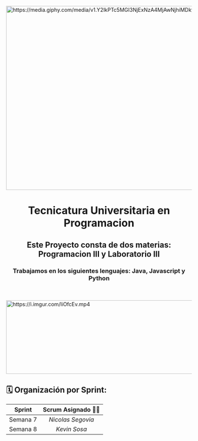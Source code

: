 <a href="https://media.giphy.com/media/v1.Y2lkPTc5MGI3NjExNzA4MjAwNjhiMDkyMDkzNWY1ZWQ5OGFhOGFmMzEyYjZjYTRhZmI5YiZlcD12MV9pbnRlcm5hbF9naWZzX2dpZklkJmN0PWc/efdGCkq3ZZMCT2JKx9/giphy.gif"><img src="https://media.giphy.com/media/v1.Y2lkPTc5MGI3NjExNzA4MjAwNjhiMDkyMDkzNWY1ZWQ5OGFhOGFmMzEyYjZjYTRhZmI5YiZlcD12MV9pbnRlcm5hbF9naWZzX2dpZklkJmN0PWc/efdGCkq3ZZMCT2JKx9/giphy.gif" title="https://media.giphy.com/media/v1.Y2lkPTc5MGI3NjExNzA4MjAwNjhiMDkyMDkzNWY1ZWQ5OGFhOGFmMzEyYjZjYTRhZmI5YiZlcD12MV9pbnRlcm5hbF9naWZzX2dpZklkJmN0PWc/efdGCkq3ZZMCT2JKx9/giphy.gif" width="1600" height="500" /></a>
<h1 align="center">Tecnicatura Universitaria en Programacion</h1>
<h2 align="center">Este Proyecto consta de dos materias: Programacion III y Laboratorio III</h2>
<h3 align="center">Trabajamos en los siguientes lenguajes: Java, Javascript y Python</h3>

<br><br/>
<a href="https://i.imgur.com/liOfcEv.mp4"><img src="https://media.giphy.com/media/v1.Y2lkPTc5MGI3NjExZjgzNDNmNDdhNDUyYmMyYTk3MDg5YTNmOTljZmM4NWViNzljYmQ4ZiZlcD12MV9pbnRlcm5hbF9naWZzX2dpZklkJmN0PWc/bnCxII7gN2R2NfBx14/giphy.gif" width="1920" height="200" title="https://i.imgur.com/liOfcEv.mp4" /></a>



<h2> 🗓️ Organización por Sprint: </h2>

| **Sprint** | **Scrum Asignado** 👨‍💻 |
| ------------- |:-------------:|
| Semana 7 | *Nicolas Segovia*
| Semana 8 | *Kevin Sosa*
<br>
